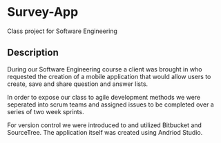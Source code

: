 # Survey-App

Class project for Software Engineering

## Description

During our Software Engineering course a client was brought in who requested the creation of a mobile application that would allow
users to create, save and share question and answer lists.

In order to expose our class to agile development methods we were seperated into scrum teams and assigned issues to be completed over a
series of two week sprints. 

For version control we were introduced to and utilized Bitbucket and SourceTree.
The application itself was created using Andriod Studio.
